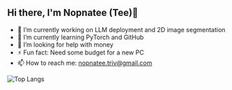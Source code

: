 ## Hi there, I'm Nopnatee (Tee)👋

- 🔭 I’m currently working on LLM deployment and 2D image segmentation
- 🌱 I’m currently learning PyTorch and GitHub
- 🤔 I’m looking for help with money
- ⚡ Fun fact: Need some budget for a new PC
- 📫 How to reach me: nopnatee.triv@gmail.com

![Top Langs](https://github-readme-stats.vercel.app/api/top-langs/?username=nopnatee&layout=compact&hide=jupyter%20notebook&v=3)
